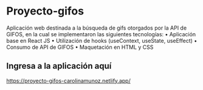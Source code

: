 # Proyecto-gifos
Aplicación web destinada a la búsqueda de gifs otorgados por la API de GIFOS, en la cual se implementaron las siguientes tecnologías:
• Aplicación base en React JS
• Utilización de hooks (useContext, useState, useEffect)
• Consumo de API de GIFOS
• Maquetación en HTML y CSS

## Ingresa a la aplicación aquí
https://proyecto-gifos-carolinamunoz.netlify.app/
